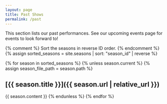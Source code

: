 ```yaml
---
layout: page
title: Past Shows
permalink: /past
---
```

This section lists our past performances. See our upcoming events page for events to look forward to!

{% comment %}
Sort the seasons in reverse ID order.
{% endcomment %}
{% assign sorted_seasons = site.seasons | sort: "season_id" | reverse %}

{% for season in sorted_seasons %}
{% unless season.current %}
{% assign season_file_path = season.path %}
## [{{ season.title }}]({{ season.url | relative_url }})
{{ season.content }}
{% endunless %}
{% endfor %}